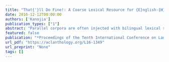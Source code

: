 ```yaml
---
title: "That{'}ll Do Fine!: A Coarse Lexical Resource for {E}nglish-{H}indi {MT}, Using Polylingual Topic Models"
date: 2016-12-12T00:00:00
authors: ['Kanojia']
publication_types: ["1"]
abstract: "Parallel corpora are often injected with bilingual lexical resources for improved Indian language machine translation (MT). In absence of such lexical resources, multilingual topic models have been used to create coarse lexical resources in the past, using a Cartesian product approach. Our results show that for morphologically rich languages like Hindi, the Cartesian product approach is detrimental for MT. We then present a novel {`}sentential{'} approach to use this coarse lexical resource from a multilingual topic model. Our coarse lexical resource when injected with a parallel corpus outperforms a system trained using parallel corpus and a good quality lexical resource. As demonstrated by the quality of our coarse lexical resource and its benefit to MT, we believe that our sentential approach to create such a resource will help MT for resource-constrained languages."
featured: false
publication: "*Proceedings of the Tenth International Conference on Language Resources and Evaluation ({LREC}'16)*"
url_pdf: "https://aclanthology.org/L16-1349"
url_preprint: "None"
tags: []
---
```

